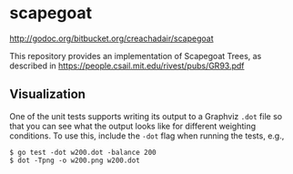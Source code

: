 # scapegoat

http://godoc.org/bitbucket.org/creachadair/scapegoat

This repository provides an implementation of Scapegoat Trees, as described in
https://people.csail.mit.edu/rivest/pubs/GR93.pdf

## Visualization

One of the unit tests supports writing its output to a Graphviz `.dot` file so
that you can see what the output looks like for different weighting conditions.
To use this, include the `-dot` flag when running the tests, e.g.,

```shell
$ go test -dot w200.dot -balance 200
$ dot -Tpng -o w200.png w200.dot
```
